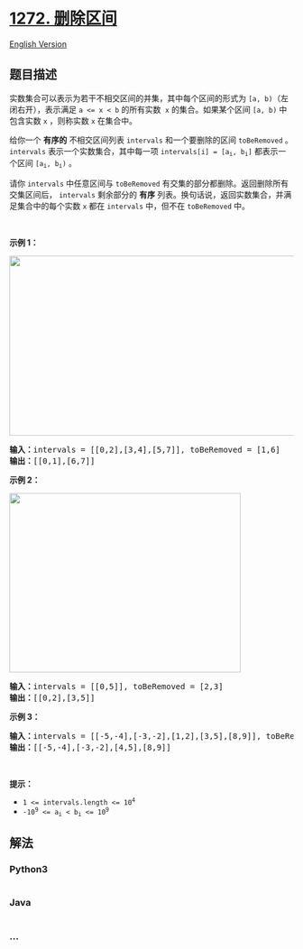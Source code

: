 # [1272. 删除区间](https://leetcode-cn.com/problems/remove-interval)

[English Version](https://github.com/yanglr/leetcode-ac/blob/master/assets/1200-1299/1272.Remove%20Interval/README_EN.md)

## 题目描述

<!-- 这里写题目描述 -->

<p>实数集合可以表示为若干不相交区间的并集，其中每个区间的形式为 <code>[a, b)</code>（左闭右开），表示满足 <code>a <= x < b</code> 的所有实数  <code>x</code> 的集合。如果某个区间 <code>[a, b)</code> 中包含实数 <code>x</code> ，则称实数 <code>x</code> 在集合中。</p>

<p>给你一个 <strong>有序的</strong> 不相交区间列表 <code>intervals</code> 和一个要删除的区间 <code>toBeRemoved</code> 。<code>intervals</code> 表示一个实数集合，其中每一项 <code>intervals[i] = [a<sub>i</sub>, b<sub>i</sub>]</code> 都表示一个区间 <code>[a<sub>i</sub>, b<sub>i</sub>)</code> 。</p>

<p>请你 <code>intervals</code> 中任意区间与 <code>toBeRemoved</code> 有交集的部分都删除。返回删除所有交集区间后， <code>intervals</code> 剩余部分的 <strong>有序</strong> 列表。换句话说，返回实数集合，并满足集合中的每个实数 <code>x</code> 都在 <code>intervals</code> 中，但不在 <code>toBeRemoved</code> 中。</p>

<p> </p>

<p><strong>示例 1：</strong></p>
<img alt="" src="https://cdn.jsdelivr.net/gh/yanglr/leetcode-ac@master/assets/1200-1299/1272.Remove%20Interval/images/removeintervalex1.png" style="width: 510px; height: 319px;" />
<pre>
<strong>输入：</strong>intervals = [[0,2],[3,4],[5,7]], toBeRemoved = [1,6]
<strong>输出：</strong>[[0,1],[6,7]]
</pre>

<p><strong>示例 2：</strong></p>
<img alt="" src="https://cdn.jsdelivr.net/gh/yanglr/leetcode-ac@master/assets/1200-1299/1272.Remove%20Interval/images/removeintervalex2.png" style="width: 410px; height: 318px;" />
<pre>
<strong>输入：</strong>intervals = [[0,5]], toBeRemoved = [2,3]
<strong>输出：</strong>[[0,2],[3,5]]
</pre>

<p><strong>示例 3：</strong></p>

<pre>
<strong>输入：</strong>intervals = [[-5,-4],[-3,-2],[1,2],[3,5],[8,9]], toBeRemoved = [-1,4]
<strong>输出：</strong>[[-5,-4],[-3,-2],[4,5],[8,9]]
</pre>

<p> </p>

<p><strong>提示：</strong></p>

<ul>
	<li><code>1 <= intervals.length <= 10<sup>4</sup></code></li>
	<li><code>-10<sup>9</sup> <= a<sub>i</sub> < b<sub>i</sub> <= 10<sup>9</sup></code></li>
</ul>


## 解法

<!-- 这里可写通用的实现逻辑 -->

<!-- tabs:start -->

### **Python3**

<!-- 这里可写当前语言的特殊实现逻辑 -->

```python

```

### **Java**

<!-- 这里可写当前语言的特殊实现逻辑 -->

```java

```

### **...**

```

```

<!-- tabs:end -->
